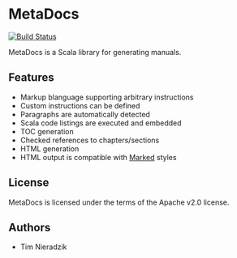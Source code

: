 # MetaDocs
[![Build Status](https://travis-ci.org/MetaStack-pl/MetaDocs.svg)](https://travis-ci.org/MetaStack-pl/MetaDocs)

MetaDocs is a Scala library for generating manuals.

## Features
* Markup blanguage supporting arbitrary instructions
* Custom instructions can be defined
* Paragraphs are automatically detected
* Scala code listings are executed and embedded
* TOC generation
* Checked references to chapters/sections
* HTML generation
* HTML output is compatible with [Marked](http://marked2app.com/help/Writing_Custom_CSS.html) styles

## License
MetaDocs is licensed under the terms of the Apache v2.0 license.

## Authors
* Tim Nieradzik
